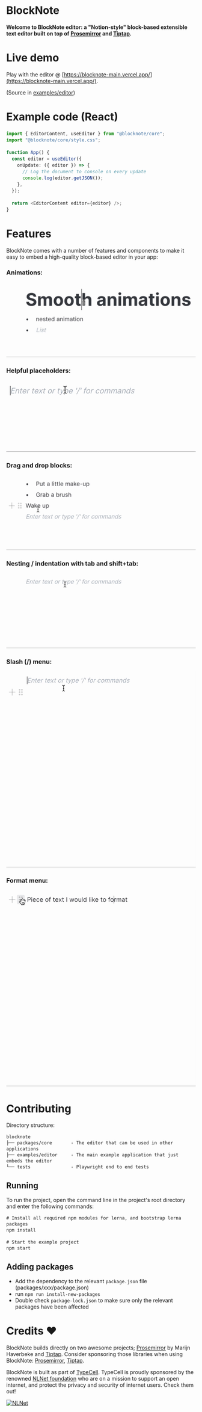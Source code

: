 # BlockNote

**Welcome to BlockNote editor: a "Notion-style" block-based extensible text editor built on top of [Prosemirror](https://prosemirror.net/) and [Tiptap](https://tiptap.dev/).**

# Live demo

Play with the editor @ [https://blocknote-main.vercel.app/](https://blocknote-main.vercel.app/).

(Source in [examples/editor](/examples/editor))

# Example code (React)

```typescript
import { EditorContent, useEditor } from "@blocknote/core";
import "@blocknote/core/style.css";

function App() {
  const editor = useEditor({
    onUpdate: ({ editor }) => {
      // Log the document to console on every update
      console.log(editor.getJSON());
    },
  });

  return <EditorContent editor={editor} />;
}
```

# Features

BlockNote comes with a number of features and components to make it easy to embed a high-quality block-based editor in your app:

### Animations:

![animations](.resources/animations.gif)

### Helpful placeholders:

![placeholders](.resources/placeholders.gif)

### Drag and drop blocks:

![dragdrop](.resources/dragdrop.gif)

### Nesting / indentation with tab and shift+tab:

![nesting](.resources/nesting.gif)

### Slash (/) menu:

![slashmenu](.resources/slashmenu.gif)

### Format menu:

![selectmenu](.resources/selectmenu.gif)

# Contributing

Directory structure:

```
blocknote
├── packages/core       - The editor that can be used in other applications
├── examples/editor     - The main example application that just embeds the editor
└── tests               - Playwright end to end tests
```

## Running

To run the project, open the command line in the project's root directory and enter the following commands:

    # Install all required npm modules for lerna, and bootstrap lerna packages
    npm install

    # Start the example project
    npm start

## Adding packages

- Add the dependency to the relevant `package.json` file (packages/xxx/package.json)
- run `npm run install-new-packages`
- Double check `package-lock.json` to make sure only the relevant packages have been affected

# Credits ❤️

BlockNote builds directly on two awesome projects; [Prosemirror](https://prosemirror.net/) by Marijn Haverbeke and [Tiptap](https://tiptap.dev/). Consider sponsoring those libraries when using BlockNote: [Prosemirror](https://marijnhaverbeke.nl/fund/), [Tiptap](https://github.com/sponsors/ueberdosis).

BlockNote is built as part of [TypeCell](https://www.typecell.org). TypeCell is proudly sponsored by the renowned [NLNet foundation](https://nlnet.nl/foundation/) who are on a mission to support an open internet, and protect the privacy and security of internet users. Check them out!

<a href="https://nlnet.nl"><img src="https://nlnet.nl/image/logos/NGIAssure_tag.svg" alt="NLNet" width="100"></a>
